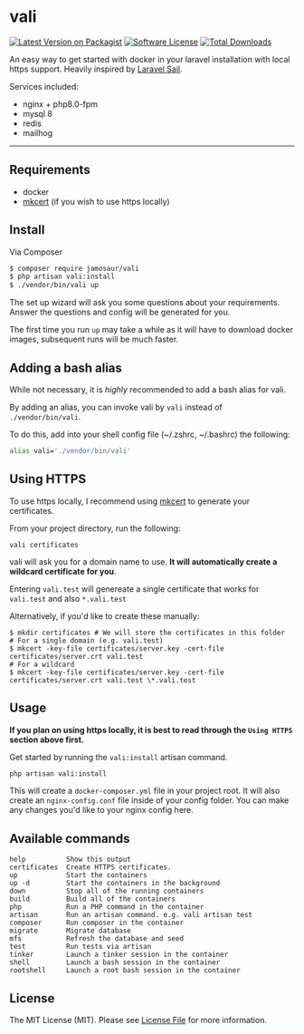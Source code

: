 # vali

[![Latest Version on Packagist][ico-version]][link-packagist]
[![Software License][ico-license]](LICENSE.md)
[![Total Downloads][ico-downloads]][link-downloads]

An easy way to get started with docker in your laravel installation with local https support. Heavily inspired by [Laravel Sail](https://laravel.com/docs/8.x/sail).

Services included:

- nginx + php8.0-fpm
- mysql 8
- redis
- mailhog

---

## Requirements

- docker
- [mkcert](https://github.com/FiloSottile/mkcert) (if you wish to use https locally)

## Install

Via Composer

```sh
$ composer require jamosaur/vali
$ php artisan vali:install
$ ./vendor/bin/vali up
```

The set up wizard will ask you some questions about your requirements. Answer the questions and config will be generated for you.

The first time you run `up` may take a while as it will have to download docker images, subsequent runs will be much faster.

## Adding a bash alias

While not necessary, it is _highly_ recommended to add a bash alias for vali.

By adding an alias, you can invoke vali by `vali` instead of `./vendor/bin/vali`.

To do this, add into your shell config file (~/.zshrc, ~/.bashrc) the following:

```sh
alias vali='./vendor/bin/vali'
```

## Using HTTPS

To use https locally, I recommend using [mkcert](https://github.com/FiloSottile/mkcert) to generate your certificates.

From your project directory, run the following:

```shell
vali certificates
```

vali will ask you for a domain name to use. **It will automatically create a wildcard certificate for you**.

Entering `vali.test` will genereate a single certificate that works for `vali.test` and also `*.vali.test`


Alternatively, if you'd like to create these manually:

```shell
$ mkdir certificates # We will store the certificates in this folder
# For a single domain (e.g. vali.test)
$ mkcert -key-file certificates/server.key -cert-file certificates/server.crt vali.test
# For a wildcard
$ mkcert -key-file certificates/server.key -cert-file certificates/server.crt vali.test \*.vali.test
```

## Usage

**If you plan on using https locally, it is best to read through the `Using HTTPS` section above first.**

Get started by running the `vali:install` artisan command.
```bash
php artisan vali:install
```
This will create a `docker-composer.yml` file in your project root. It will also create an `nginx-config.conf` file inside of your config folder. You can make any changes you'd like to your nginx config here.

## Available commands
```shell
help          Show this output
certificates  Create HTTPS certificates.
up            Start the containers
up -d         Start the containers in the background
down          Stop all of the running containers
build         Build all of the containers
php           Run a PHP command in the container
artisan       Run an artisan command. e.g. vali artisan test
composer      Run composer in the container
migrate       Migrate database
mfs           Refresh the database and seed
test          Run tests via artisan
tinker        Launch a tinker session in the container
shell         Launch a bash session in the container
rootshell     Launch a root bash session in the container
```

## License

The MIT License (MIT). Please see [License File](LICENSE.md) for more information.

[ico-version]: https://img.shields.io/packagist/v/jamosaur/vali.svg?style=flat-square
[ico-license]: https://img.shields.io/badge/license-MIT-brightgreen.svg?style=flat-square
[ico-downloads]: https://img.shields.io/packagist/dt/jamosaur/vali.svg?style=flat-square

[link-packagist]: https://packagist.org/packages/jamosaur/vali
[link-downloads]: https://packagist.org/packages/jamosaur/vali
[link-author]: https://github.com/jamosaur
[link-contributors]: ../../contributors
